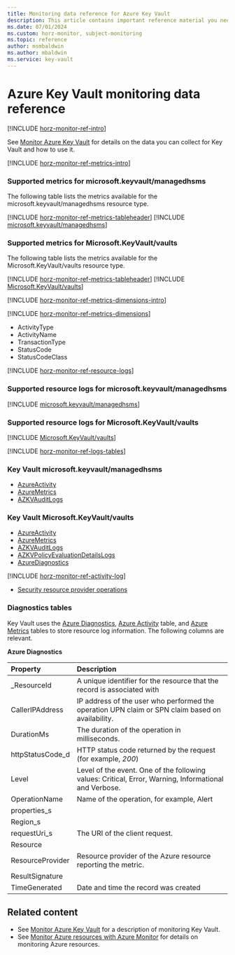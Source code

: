 ```yaml
---
title: Monitoring data reference for Azure Key Vault
description: This article contains important reference material you need when you monitor Azure Key Vault by using Azure Monitor.
ms.date: 07/01/2024
ms.custom: horz-monitor, subject-monitoring
ms.topic: reference
author: msmbaldwin
ms.author: mbaldwin
ms.service: key-vault
---
```

# Azure Key Vault monitoring data reference

[!INCLUDE [horz-monitor-ref-intro](~/reusable-content/ce-skilling/azure/includes/azure-monitor/horizontals/horz-monitor-ref-intro.md)]

See [Monitor Azure Key Vault](monitor-key-vault.md) for details on the data you can collect for Key Vault and how to use it.

[!INCLUDE [horz-monitor-ref-metrics-intro](~/reusable-content/ce-skilling/azure/includes/azure-monitor/horizontals/horz-monitor-ref-metrics-intro.md)]

### Supported metrics for microsoft.keyvault/managedhsms

The following table lists the metrics available for the microsoft.keyvault/managedhsms resource type.

[!INCLUDE [horz-monitor-ref-metrics-tableheader](~/reusable-content/ce-skilling/azure/includes/azure-monitor/horizontals/horz-monitor-ref-metrics-tableheader.md)]
[!INCLUDE [microsoft.keyvault/managedhsms](~/reusable-content/ce-skilling/azure/includes/azure-monitor/reference/metrics/microsoft-keyvault-managedhsms-metrics-include.md)]

### Supported metrics for Microsoft.KeyVault/vaults

The following table lists the metrics available for the Microsoft.KeyVault/vaults resource type.

[!INCLUDE [horz-monitor-ref-metrics-tableheader](~/reusable-content/ce-skilling/azure/includes/azure-monitor/horizontals/horz-monitor-ref-metrics-tableheader.md)]
[!INCLUDE [Microsoft.KeyVault/vaults](~/reusable-content/ce-skilling/azure/includes/azure-monitor/reference/metrics/microsoft-keyvault-vaults-metrics-include.md)]

[!INCLUDE [horz-monitor-ref-metrics-dimensions-intro](~/reusable-content/ce-skilling/azure/includes/azure-monitor/horizontals/horz-monitor-ref-metrics-dimensions-intro.md)]

[!INCLUDE [horz-monitor-ref-metrics-dimensions](~/reusable-content/ce-skilling/azure/includes/azure-monitor/horizontals/horz-monitor-ref-metrics-dimensions.md)]

- ActivityType
- ActivityName
- TransactionType
- StatusCode
- StatusCodeClass

[!INCLUDE [horz-monitor-ref-resource-logs](~/reusable-content/ce-skilling/azure/includes/azure-monitor/horizontals/horz-monitor-ref-resource-logs.md)]

### Supported resource logs for microsoft.keyvault/managedhsms

[!INCLUDE [microsoft.keyvault/managedhsms](~/reusable-content/ce-skilling/azure/includes/azure-monitor/reference/logs/microsoft-keyvault-managedhsms-logs-include.md)]

### Supported resource logs for Microsoft.KeyVault/vaults

[!INCLUDE [Microsoft.KeyVault/vaults](~/reusable-content/ce-skilling/azure/includes/azure-monitor/reference/logs/microsoft-keyvault-vaults-logs-include.md)]

[!INCLUDE [horz-monitor-ref-logs-tables](~/reusable-content/ce-skilling/azure/includes/azure-monitor/horizontals/horz-monitor-ref-logs-tables.md)]

### Key Vault microsoft.keyvault/managedhsms

- [AzureActivity](/azure/azure-monitor/reference/tables/azureactivity#columns)
- [AzureMetrics](/azure/azure-monitor/reference/tables/azuremetrics#columns)
- [AZKVAuditLogs](/azure/azure-monitor/reference/tables/azkvauditlogs#columns)

### Key Vault Microsoft.KeyVault/vaults

- [AzureActivity](/azure/azure-monitor/reference/tables/azureactivity#columns)
- [AzureMetrics](/azure/azure-monitor/reference/tables/azuremetrics#columns)
- [AZKVAuditLogs](/azure/azure-monitor/reference/tables/azkvauditlogs#columns)
- [AZKVPolicyEvaluationDetailsLogs](/azure/azure-monitor/reference/tables/azkvpolicyevaluationdetailslogs#columns)
- [AzureDiagnostics](/azure/azure-monitor/reference/tables/azurediagnostics#columns)

[!INCLUDE [horz-monitor-ref-activity-log](~/reusable-content/ce-skilling/azure/includes/azure-monitor/horizontals/horz-monitor-ref-activity-log.md)]

- [Security resource provider operations](/azure/role-based-access-control/resource-provider-operations#security)

### Diagnostics tables

Key Vault uses the [Azure Diagnostics](/azure/azure-monitor/reference/tables/azurediagnostics), [Azure Activity](/azure/azure-monitor/reference/tables/azureactivity) table, and [Azure Metrics](/azure/azure-monitor/reference/tables/azuremetrics) tables to store resource log information. The following columns are relevant.

**Azure Diagnostics**

| Property | Description |
|:--- |:---|
| _ResourceId | A unique identifier for the resource that the record is associated with |
| CallerIPAddress | IP address of the user who performed the operation UPN claim or SPN claim based on availability. |
| DurationMs | The duration of the operation in milliseconds. |
| httpStatusCode_d | HTTP status code returned by the request (for example, *200*) |
| Level | Level of the event. One of the following values: Critical, Error, Warning, Informational and Verbose. |
| OperationName | Name of the operation, for example, Alert |
| properties_s |  |
| Region_s | |
| requestUri_s | The URI of the client request. |
| Resource | |
| ResourceProvider | Resource provider of the Azure resource reporting the metric. |
| ResultSignature | |
| TimeGenerated | Date and time the record was created |

## Related content

- See [Monitor Azure Key Vault](monitor-key-vault.md) for a description of monitoring Key Vault.
- See [Monitor Azure resources with Azure Monitor](/azure/azure-monitor/essentials/monitor-azure-resource) for details on monitoring Azure resources.
